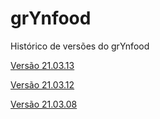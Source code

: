# grYnfood

Histórico de versões do grYnfood

[Versão 21.03.13](/grynfood/21.03.13)

[Versão 21.03.12](/grynfood/21.03.12)

[Versão 21.03.08](/grynfood/21.03.08)

